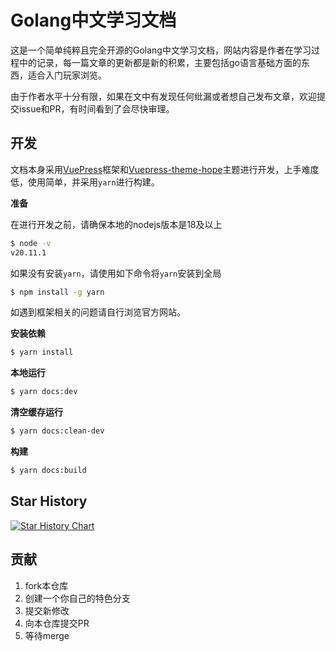 # Golang中文学习文档
这是一个简单纯粹且完全开源的Golang中文学习文档，网站内容是作者在学习过程中的记录，每一篇文章的更新都是新的积累，主要包括go语言基础方面的东西，适合入门玩家浏览。

由于作者水平十分有限，如果在文中有发现任何纰漏或者想自己发布文章，欢迎提交issue和PR，有时间看到了会尽快审理。



## 开发

文档本身采用[VuePress](https://vuepress.vuejs.org/zh/)框架和[Vuepress-theme-hope](https://theme-hope.vuejs.press/zh/)主题进行开发，上手难度低，使用简单，并采用`yarn`进行构建。



**准备**

在进行开发之前，请确保本地的nodejs版本是18及以上

```bash
$ node -v
v20.11.1
```

如果没有安装`yarn`，请使用如下命令将`yarn`安装到全局

```bash
$ npm install -g yarn
```

如遇到框架相关的问题请自行浏览官方网站。



**安装依赖**

```bash
$ yarn install
```

**本地运行**

```bash
$ yarn docs:dev
```

**清空缓存运行**

```bash
$ yarn docs:clean-dev
```

**构建**

```bash
$ yarn docs:build
```

## Star History

[![Star History Chart](https://api.star-history.com/svg?repos=Open-Source-CQUT/Golang-Doc&type=Timeline)](https://star-history.com/#Open-Source-CQUT/Golang-Doc&Timeline)


## 贡献

1. fork本仓库
2. 创建一个你自己的特色分支
3. 提交新修改
4. 向本仓库提交PR
5. 等待merge